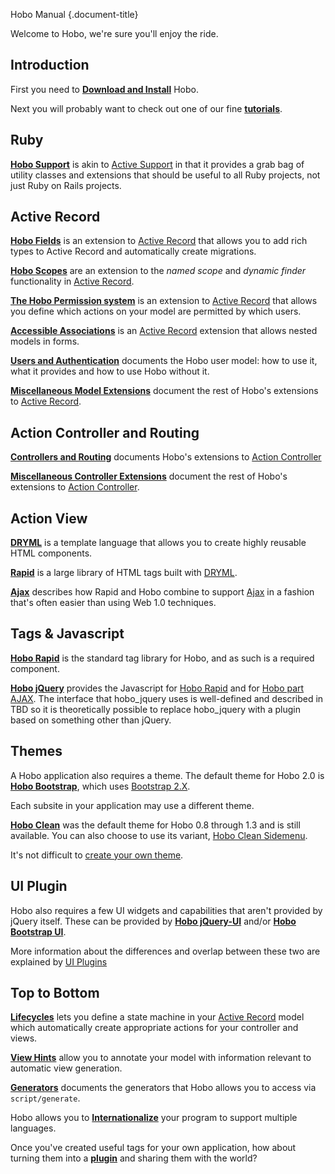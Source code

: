 Hobo Manual
{.document-title}

Welcome to Hobo, we're sure you'll enjoy the ride.

## Introduction

First you need to [**Download and Install**](/manual/download) Hobo.

Next you will probably want to check out one of our fine
[**tutorials**](/tutorials).

## Ruby

[**Hobo Support**](/manual/hobo_support) is akin to
[Active Support](http://as.rubyonrails.org/) in that it provides a grab bag of
utility classes and extensions that should be useful to all Ruby
projects, not just Ruby on Rails projects.

## Active Record

[**Hobo Fields**](/manual/hobo_fields) is an extension to
[Active Record](http://ar.rubyonrails.org/) that allows you to add
rich types to Active Record and automatically create migrations.

[**Hobo Scopes**](/manual/scopes) are an extension to the *named scope*
and *dynamic finder* functionality in
[Active Record](http://ar.rubyonrails.org/).

[**The Hobo Permission system**](/manual/permissions) is an extension to
[Active Record](http://ar.rubyonrails.org/) that allows you define
which actions on your model are permitted by which users.

[**Accessible Associations**](/manual/multi_model_forms) is an
[Active Record](http://ar.rubyonrails.org/) extension that allows
nested models in forms.

[**Users and Authentication**](/manual/users_and_authentication)
documents the Hobo user model: how to use it, what it provides and how
to use Hobo without it.

[**Miscellaneous Model Extensions**](/manual/model) document the rest of
Hobo's extensions to [Active Record](http://ar.rubyonrails.org/).

## Action Controller and Routing

[**Controllers and Routing**](/manual/controllers) documents Hobo's
extensions to
[Action Controller](http://api.rubyonrails.org/classes/ActionController/Base.html)

[**Miscellaneous Controller Extensions**](/manual/controller) document the rest of
Hobo's extensions to [Action Controller](http://api.rubyonrails.org/classes/ActionController/Base.html).

## Action View

[**DRYML**](/manual/dryml-guide) is a template language that allows you to
create highly reusable HTML components.

[**Rapid**](/api_plugins/hobo_rapid) is a large library of HTML tags built with
[DRYML](/manual/dryml-guide).

[**Ajax**](/manual/ajax) describes how Rapid and Hobo combine to support
[Ajax](http://en.wikipedia.org/wiki/Ajax_%28programming%29) in a
fashion that's often easier than using Web 1.0 techniques.

## Tags & Javascript

[**Hobo Rapid**](/api_plugins/hobo_rapid) is the standard tag library for Hobo, and as such is a required component.

[**Hobo jQuery**](/api_plugins/hobo_jquery) provides the Javascript for [Hobo Rapid](/api_plugins/hobo_rapid) and for [Hobo part AJAX](http://cookbook.hobocentral.net/manual/ajax).  The interface that hobo_jquery uses is well-defined and described in TBD so it is theoretically possible to replace hobo_jquery with a plugin based on something other than jQuery.

## Themes

A Hobo application also requires a theme.   The default theme for Hobo 2.0 is [**Hobo Bootstrap**](/api_plugins/hobo_bootstrap), which uses [Bootstrap 2.X](http://twitter.github.com/bootstrap/).

Each subsite in your application may use a different theme.

[**Hobo Clean**](/api_plugins/hobo_clean) was the default theme for Hobo 0.8 through 1.3 and is still available.   You can also choose to use its variant, [Hobo Clean Sidemenu](/api_plugins/hobo_clean_sidemenu).

It's not difficult to [create your own theme](http://cookbook.hobocentral.net/manual/plugins#themes).

## UI Plugin

Hobo also requires a few UI widgets and capabilities that aren't provided by jQuery itself.   These can be provided by [**Hobo jQuery-UI**](/api_plugins/hobo_jquery_ui) and/or [**Hobo Bootstrap UI**](/api_plugins/hobo_bootstrap_ui).

More information about the differences and overlap between these two are explained by [UI Plugins](/manual/gems)

## Top to Bottom

[**Lifecycles**](/manual/lifecycles) lets you define a state machine in
your [Active Record](http://ar.rubyonrails.org/) model which
automatically create appropriate actions for your controller and views.

[**View Hints**](/manual/viewhints) allow you to annotate your model with
information relevant to automatic view generation.

[**Generators**](/manual/generators) documents the generators that Hobo
allows you to access via `script/generate`.

Hobo allows you to [**Internationalize**](/manual/i18n) your program to
support multiple languages.

Once you've created useful tags for your own application, how about turning them into a [**plugin**](/manual/plugins) and sharing them with the world?
